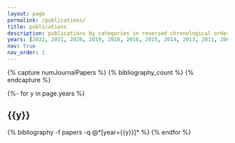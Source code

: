 ```yaml
---
layout: page
permalink: /publications/
title: publications
description: publications by categories in reversed chronological order. generated by jekyll-scholar.
years: [2022, 2021, 2020, 2019, 2018, 2016, 2015, 2014, 2013, 2011, 2009]
nav: true
nav_order: 1
---
```

<!-- _pages/publications.md -->
<div class="publications">

{% capture numJournalPapers %}
  {% bibliography_count %}
{% endcapture %}
<div style=counter-reset:bibitem {{numJournalPqpers|plus:1}}3>
</div>

{%- for y in page.years %}
  <h2 class="year">{{y}}</h2>
  {% bibliography -f papers -q @*[year={{y}}]* %}
{% endfor %}

</div>
